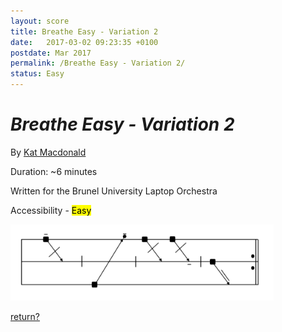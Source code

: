 ```yaml
---
layout: score
title: Breathe Easy - Variation 2
date:   2017-03-02 09:23:35 +0100
postdate: Mar 2017
permalink: /Breathe Easy - Variation 2/
status: Easy
---
```


<h1><i>Breathe Easy - Variation 2</i></h1>

By [Kat Macdonald][kat]

Duration: ~6 minutes

Written for the Brunel University Laptop Orchestra

Accessibility - <mark>Easy</mark>

<img src="/assets/scores/breatheeasy/breatheeasy2(2017).png" height="122" width="421"/>

<a href="/scores/">return?</a>

[kat]:https://otherkat.com
[lclo]:https://lclo.otherkat.com
[aliamsitting]: https://www.youtube.com/watch?v=fAxHlLK3Oyk&t=625s&ab_channel=TrilobiteJuice
